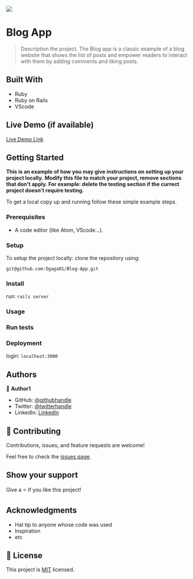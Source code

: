 ![](https://img.shields.io/badge/Microverse-blueviolet)

# Blog App

> Description the project.
> The Blog app is a classic example of a blog website that shows the list of posts and empower readers to interact with them by adding comments and liking posts.

## Built With

- Ruby
- Ruby on Rails
- VScode

## Live Demo (if available)

[Live Demo Link](https://livedemo.com)

## Getting Started

**This is an example of how you may give instructions on setting up your project locally.**
**Modify this file to match your project, remove sections that don't apply. For example: delete the testing section if the currect project doesn't require testing.**

To get a local copy up and running follow these simple example steps.

### Prerequisites

- A code editor (like Atom, VScode...).

### Setup

To setup the project locally: clone the repository using:

```
git@github.com:Ogaga01/Blog-App.git
```

### Install

run: `rails server`

### Usage

### Run tests

### Deployment

login: `localhost:3000`

## Authors

👤 **Author1**

- GitHub: [@githubhandle](https://github.com/Ogaga01)
- Twitter: [@twitterhandle](https://twitter.com/i_ogaga_n)
- LinkedIn: [LinkedIn](https://www.linkedin.com/in/ogaga-iyara-0339b0105/)

## 🤝 Contributing

Contributions, issues, and feature requests are welcome!

Feel free to check the [issues page](../../issues/).

## Show your support

Give a ⭐️ if you like this project!

## Acknowledgments

- Hat tip to anyone whose code was used
- Inspiration
- etc

## 📝 License

This project is [MIT](./MIT.md) licensed.
